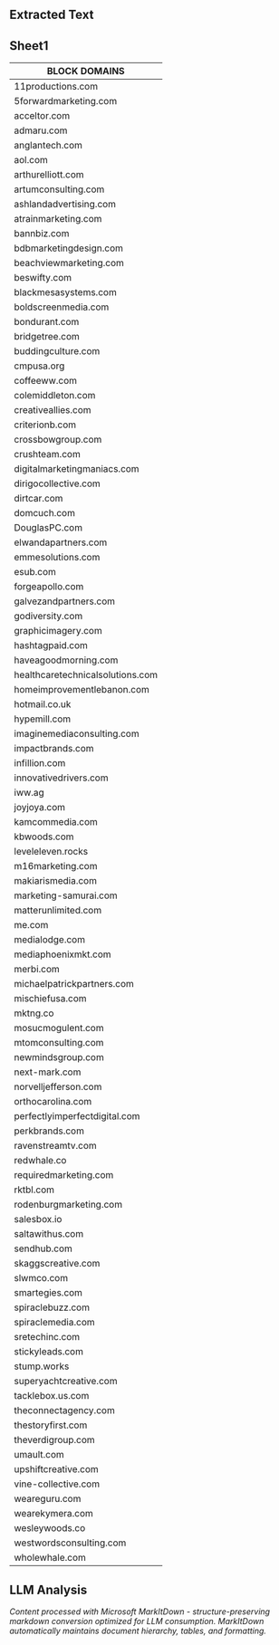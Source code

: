 ## Extracted Text
## Sheet1
| BLOCK DOMAINS |
| --- |
| 11productions.com |
| 5forwardmarketing.com |
| acceltor.com |
| admaru.com |
| anglantech.com |
| aol.com |
| arthurelliott.com |
| artumconsulting.com |
| ashlandadvertising.com |
| atrainmarketing.com |
| bannbiz.com |
| bdbmarketingdesign.com |
| beachviewmarketing.com |
| beswifty.com |
| blackmesasystems.com |
| boldscreenmedia.com |
| bondurant.com |
| bridgetree.com |
| buddingculture.com |
| cmpusa.org |
| coffeeww.com |
| colemiddleton.com |
| creativeallies.com |
| criterionb.com |
| crossbowgroup.com |
| crushteam.com |
| digitalmarketingmaniacs.com |
| dirigocollective.com |
| dirtcar.com |
| domcuch.com |
| DouglasPC.com |
| elwandapartners.com |
| emmesolutions.com |
| esub.com |
| forgeapollo.com |
| galvezandpartners.com |
| godiversity.com |
| graphicimagery.com |
| hashtagpaid.com |
| haveagoodmorning.com |
| healthcaretechnicalsolutions.com |
| homeimprovementlebanon.com |
| hotmail.co.uk |
| hypemill.com |
| imaginemediaconsulting.com |
| impactbrands.com |
| infillion.com |
| innovativedrivers.com |
| iww.ag |
| joyjoya.com |
| kamcommedia.com |
| kbwoods.com |
| leveleleven.rocks |
| m16marketing.com |
| makiarismedia.com |
| marketing-samurai.com |
| matterunlimited.com |
| me.com |
| medialodge.com |
| mediaphoenixmkt.com |
| merbi.com |
| michaelpatrickpartners.com |
| mischiefusa.com |
| mktng.co |
| mosucmogulent.com |
| mtomconsulting.com |
| newmindsgroup.com |
| next-mark.com |
| norvelljefferson.com |
| orthocarolina.com |
| perfectlyimperfectdigital.com |
| perkbrands.com |
| ravenstreamtv.com |
| redwhale.co |
| requiredmarketing.com |
| rktbl.com |
| rodenburgmarketing.com |
| salesbox.io |
| saltawithus.com |
| sendhub.com |
| skaggscreative.com |
| slwmco.com |
| smartegies.com |
| spiraclebuzz.com |
| spiraclemedia.com |
| sretechinc.com |
| stickyleads.com |
| stump.works |
| superyachtcreative.com |
| tacklebox.us.com |
| theconnectagency.com |
| thestoryfirst.com |
| theverdigroup.com |
| umault.com |
| upshiftcreative.com |
| vine-collective.com |
| weareguru.com |
| wearekymera.com |
| wesleywoods.co |
| westwordsconsulting.com |
| wholewhale.com |

## LLM Analysis
*Content processed with Microsoft MarkItDown - structure-preserving markdown conversion optimized for LLM consumption. MarkItDown automatically maintains document hierarchy, tables, and formatting.*
